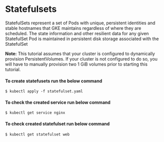 # Statefulsets
StatefulSets represent a set of Pods with unique, persistent identities and stable hostnames that GKE maintains regardless of where they are scheduled. The state information and other resilient data for any given StatefulSet Pod is maintained in persistent disk storage associated with the StatefulSet

**Note:** This tutorial assumes that your cluster is configured to dynamically provision PersistentVolumes. If your cluster is not configured to do so, you will have to manually provision two 1 GiB volumes prior to starting this tutorial.

#### To create statefusets run the below command
```
$ kubectl apply -f statefulset.yaml
```
#### To check the created service run below command
```
$ kubectl get service nginx
```
#### To check created statefulset run below command
```
$ kubectl get statefulset web
```
